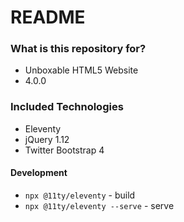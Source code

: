 # README #

### What is this repository for? ###

* Unboxable HTML5 Website
* 4.0.0

### Included Technologies ###

* Eleventy
* jQuery 1.12
* Twitter Bootstrap 4

#### Development
* `npx @11ty/eleventy` - build
* `npx @11ty/eleventy --serve` - serve